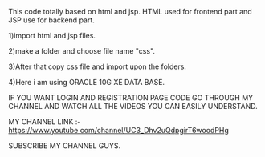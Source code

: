 This code totally based on html and jsp. 
HTML used for frontend part  and JSP use for backend  part. 

1)import html and  jsp files. 

2)make a folder and choose file name "css". 

3)After that copy css file and import upon the folders.  

4)Here i am using  ORACLE 10G XE  DATA BASE.

IF YOU WANT LOGIN AND  REGISTRATION PAGE CODE GO THROUGH MY CHANNEL AND WATCH ALL THE VIDEOS YOU CAN EASILY UNDERSTAND.

MY CHANNEL LINK :-https://www.youtube.com/channel/UC3_Dhv2uQdpgirT6woodPHg

SUBSCRIBE MY CHANNEL GUYS.
